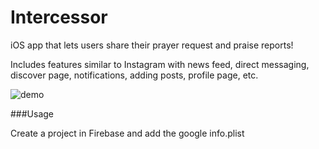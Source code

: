 # Intercessor

iOS app that lets users share their prayer request and praise reports! 

Includes features similar to Instagram with news feed, direct messaging, discover page, notifications, adding posts, profile page, etc.


![demo](http://i.imgur.com/JvkqD49.gif)


###Usage

Create a project in Firebase and add the google info.plist


